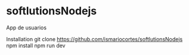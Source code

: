 # softlutionsNodejs
App de usuarios

Installation
git clone https://github.com/ismariocortes/softlutionsNodejs
npm install
npm run dev
